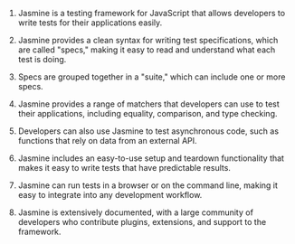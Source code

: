 

1. Jasmine is a testing framework for JavaScript that allows developers to write tests for their applications easily.

2. Jasmine provides a clean syntax for writing test specifications, which are called "specs," making it easy to read and understand what each test is doing.

3. Specs are grouped together in a "suite," which can include one or more specs.

4. Jasmine provides a range of matchers that developers can use to test their applications, including equality, comparison, and type checking.

5. Developers can also use Jasmine to test asynchronous code, such as functions that rely on data from an external API.

6. Jasmine includes an easy-to-use setup and teardown functionality that makes it easy to write tests that have predictable results.

7. Jasmine can run tests in a browser or on the command line, making it easy to integrate into any development workflow.

8. Jasmine is extensively documented, with a large community of developers who contribute plugins, extensions, and support to the framework.